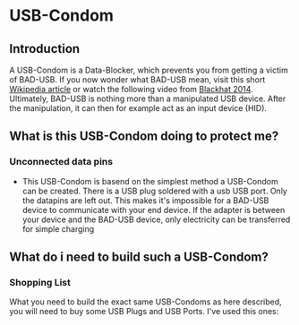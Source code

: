 # USB-Condom
## Introduction
A USB-Condom is a Data-Blocker, which prevents you from getting a victim of BAD-USB.
If you now wonder what BAD-USB mean, visit this short <a href="https://en.wikipedia.org/wiki/BadUSB">Wikipedia article</a> or watch the following video from <a href="https://www.blackhat.com/us-14/video/badusb-on-accessories-that-turn-evil.html">Blackhat 2014</a>.
Ultimately, BAD-USB is nothing more than a manipulated USB device. After the manipulation, it can then for example act as an input device (HID).

## What is this USB-Condom doing to protect me?
### Unconnected data pins
* This USB-Condom is basend on the simplest method a USB-Condom can be created. There is a USB plug soldered with a usb USB port. Only the datapins are left out. This makes it's impossible for a BAD-USB device to communicate with your end device.
If the adapter is between your device and the BAD-USB device, only electricity can be transferred for simple charging

## What do i need to build such a USB-Condom?
### Shopping List
What you need to build the exact same USB-Condoms as here described, you will need to buy some USB Plugs and USB Ports.
I've used this ones:
